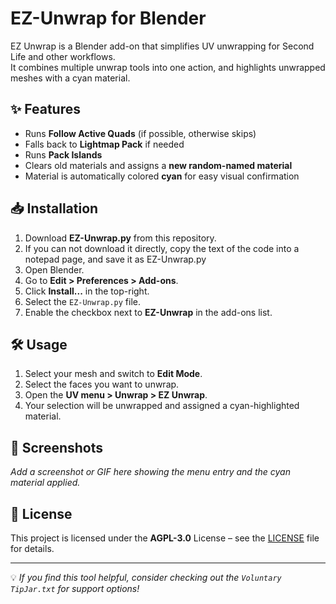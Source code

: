 # EZ-Unwrap for Blender

EZ Unwrap is a Blender add-on that simplifies UV unwrapping for Second Life and other workflows.  
It combines multiple unwrap tools into one action, and highlights unwrapped meshes with a cyan material.

## ✨ Features
- Runs **Follow Active Quads** (if possible, otherwise skips)
- Falls back to **Lightmap Pack** if needed
- Runs **Pack Islands**
- Clears old materials and assigns a **new random-named material**
- Material is automatically colored **cyan** for easy visual confirmation

## 📥 Installation
1. Download **EZ-Unwrap.py** from this repository.
2. If you can not download it directly, copy the text of the code into a notepad page, and save it as EZ-Unwrap.py 
3. Open Blender.  
4. Go to **Edit > Preferences > Add-ons**.  
5. Click **Install...** in the top-right.  
6. Select the `EZ-Unwrap.py` file.  
7. Enable the checkbox next to **EZ-Unwrap** in the add-ons list.

## 🛠 Usage
1. Select your mesh and switch to **Edit Mode**.  
2. Select the faces you want to unwrap.  
3. Open the **UV menu > Unwrap > EZ Unwrap**.  
4. Your selection will be unwrapped and assigned a cyan-highlighted material.

## 📸 Screenshots
_Add a screenshot or GIF here showing the menu entry and the cyan material applied._

## 📜 License
This project is licensed under the **AGPL-3.0** License – see the [LICENSE](LICENSE) file for details.

---

💡 *If you find this tool helpful, consider checking out the `Voluntary TipJar.txt` for support options!*
